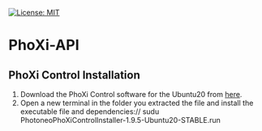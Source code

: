 [![License: MIT](https://img.shields.io/badge/License-MIT-yellow.svg)](https://opensource.org/licenses/MIT)

# PhoXi-API

## PhoXi Control Installation
  1. Download the PhoXi Control software for the Ubuntu20 from [here](https://www.photoneo.com/de/downloads/phoxi-control).
  2. Open a new terminal in the folder you extracted the file and install the executable file and dependencies://
  sudu PhotoneoPhoXiControlInstaller-1.9.5-Ubuntu20-STABLE.run
